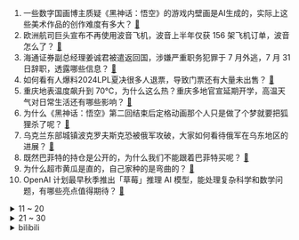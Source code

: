 1. 一些数字国画博主质疑《黑神话：悟空》的游戏内壁画是AI生成的，实际上这些美术作品的创作难度有多大？ [:link:](https://www.zhihu.com/question/665529986)
2. 欧洲航司巨头宣布不再使用波音飞机，波音上半年仅获 156 架飞机订单，波音怎么了？ [:link:](https://www.zhihu.com/question/665507615)
3. 海通证券副总经理姜诚君被遣返回国，涉嫌严重职务犯罪于 7 月外逃，7 月 31 日辞职，透露哪些信息？ [:link:](https://www.zhihu.com/question/665533864)
4. 如何看有人爆料2024LPL夏决很多人退票，导致门票还有大量未出售？ [:link:](https://www.zhihu.com/question/665535155)
5. 重庆地表温度飙升到 70℃，为什么这么热？重庆多地官宣延期开学，高温天气对日常生活还有哪些影响？ [:link:](https://www.zhihu.com/question/665526376)
6. 为什么《黑神话：悟空》第二回结束后定格动画那个人只是做了个梦就要把狐狸杀了呢？ [:link:](https://www.zhihu.com/question/665434762)
7. 乌克兰东部城镇波克罗夫斯克恐被俄军攻破，大家如何看待俄军在乌东地区的进展？ [:link:](https://www.zhihu.com/question/665515345)
8. 既然巴菲特的持仓是公开的，为什么我们不能跟着巴菲特买呢？ [:link:](https://www.zhihu.com/question/662354024)
9. 为什么超市黄瓜是直的，自己家种的是弯曲的？ [:link:](https://www.zhihu.com/question/613590216)
10. OpenAI 计划最早秋季推出「草莓」推理 AI 模型，能处理复杂科学和数学问题，有哪些亮点值得期待？ [:link:](https://www.zhihu.com/question/665496496)
<details>
<summary>11 ~ 20</summary>

11. 为何现在有很多 30+ 的工作党选择放弃工作继续读研深造，你怎么看待这种选择？ [:link:](https://www.zhihu.com/question/665341093)
12. 如何评价2024年8月米哈游《原神》5.0纳塔地图？ [:link:](https://www.zhihu.com/question/665508226)
13. 国企职工，有时给分管领导开车，他不说话我也懒得找话题，双方一路沉默，这样对吗？ [:link:](https://www.zhihu.com/question/665417730)
14. 《黑神话：悟空》不少玩家都用幽魂，是不是「精魄」系统平衡没做好？ [:link:](https://www.zhihu.com/question/665496852)
15. 为啥少吃还瘦不下去？ [:link:](https://www.zhihu.com/question/665409544)
16. 如何看待余承东称“问界新M7 Pro用料太好、卖一辆亏2-3万”？ [:link:](https://www.zhihu.com/question/665365781)
17. 乌克兰 F-16 击落俄罗斯导弹，系该战机首次取得空战胜利，该战机对乌军有何意义？将如何影响俄乌局势？ [:link:](https://www.zhihu.com/question/665551186)
18. 和猫睡觉，猫会被压扁吗? [:link:](https://www.zhihu.com/question/367109636)
19. 网传《黑神话：悟空》销量已突破 1,500 万份，你觉得它有机会拿 TGA 年度最佳游戏吗？ [:link:](https://www.zhihu.com/question/665263730)
20. 武汉一看守所疑因酿酒发生爆炸，酿酒为什么会发生爆炸？自酿酒有哪些注意事项？ [:link:](https://www.zhihu.com/question/665466087)
</details>
<details>
<summary>21 ~ 30</summary>

21. 俞敏洪再次发文辟谣「没请人攻击董宇辉」，如何看待近期董宇辉从东方甄选剥离后的一系列风波？ [:link:](https://www.zhihu.com/question/665455934)
22. 《黑神话：悟空》帮助灭亡古国、让国人变鼠妖的恶人灵吉菩萨击败黄风大圣，你会感到罪恶感吗？ [:link:](https://www.zhihu.com/question/665202580)
23. 奶奶去世后爷爷瞒着儿女把房子过户给孙子，法院判买卖合同无效，为什么会判无效？ [:link:](https://www.zhihu.com/question/665510702)
24. 西游记团队中需要裁掉一个人，你会裁掉谁？ [:link:](https://www.zhihu.com/question/351373099)
25. 如何评价【游戏科学】这家公司？ [:link:](https://www.zhihu.com/question/263380656)
26. 如何看待五角大楼发言人承认俄军在乌东战场上取得了一定突破？ [:link:](https://www.zhihu.com/question/665413599)
27. 假如允许你在清华上四年学，但不提供毕业证等任何证明，你会去吗？ [:link:](https://www.zhihu.com/question/665414252)
28. 官方通报「男子称献血 8 次不能优先用血」，称血站、医院均有责任，多名负责人被处分，事件带来哪些反思？ [:link:](https://www.zhihu.com/question/665454853)
29. 大龄自闭症孩子都去了哪儿？ [:link:](https://www.zhihu.com/question/297488477)
30. 王思聪前女友雪梨被曝聚众吸毒，雪梨发声明「纯属造谣诽谤，已报案」，真实情况如何？ [:link:](https://www.zhihu.com/question/665495953)
</details><details>
<summary>bilibili</summary>

</details>